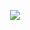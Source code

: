 <p align="center">
        <img src="https://github-readme-stats.vercel.app/api?username=BotReza&show_icons=true&count_private=true&title_color=2e2e2e&&icon_color=2e2e2e&hide=issues" alt"BotReza" />
</p>
